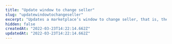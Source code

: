 ```yaml
---
title: "Update window to change seller"
slug: "updatewindowtochangeseller"
excerpt: "Updates a marketplace’s window to change seller, that is, the period when it is possible to choose another seller to fulfill a given order after the original seller has canceled it.\n\r\n\rIt is possible to check the current window using the request Get window to change seller."
hidden: false
createdAt: "2022-03-23T14:22:14.662Z"
updatedAt: "2022-03-23T14:22:14.662Z"
---
```

